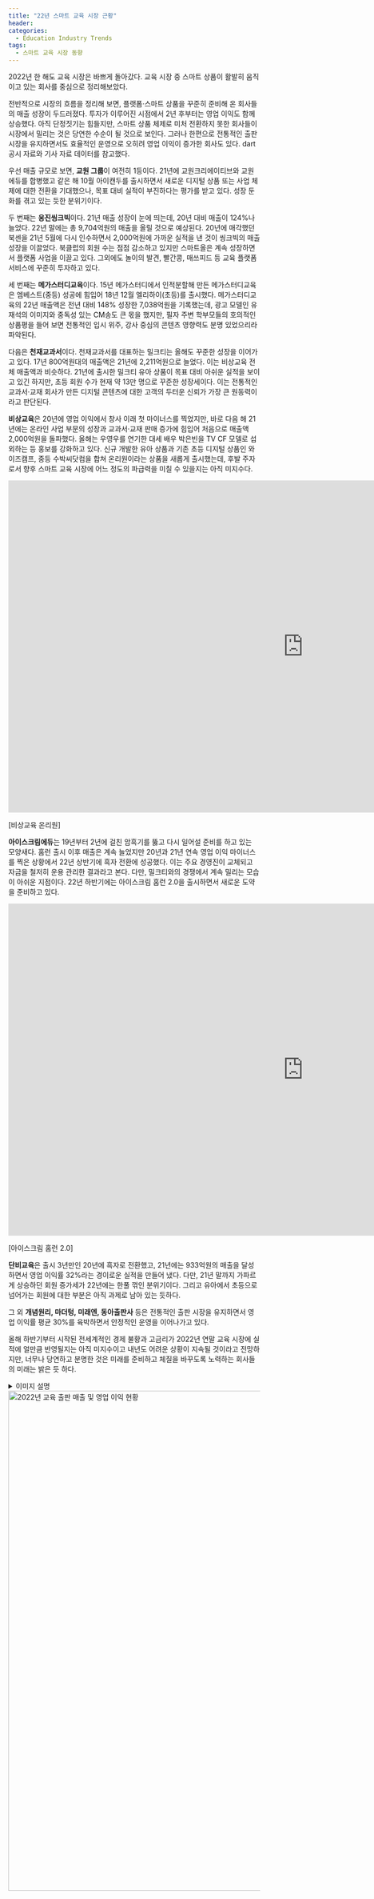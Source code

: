 ```yaml
---
title: "22년 스마트 교육 시장 근황"
header:
categories:
  - Education Industry Trends
tags:
  - 스마트 교육 시장 동향
---
```


2022년 한 해도 교육 시장은 바쁘게 돌아갔다. 교육 시장 중 스마트 상품이 활발히 움직이고 있는 회사를 중심으로 정리해보았다. 

전반적으로 시장의 흐름을 정리해 보면, 플랫폼·스마트 상품을 꾸준히 준비해 온 회사들의 매출 성장이 두드러졌다. 투자가 이루어진 시점에서 2년 후부터는 영업 이익도 함께 상승했다. 아직 단정짓기는 힘들지만, 스마트 상품 체제로 미처 전환하지 못한 회사들이 시장에서 밀리는 것은 당연한 수순이 될 것으로 보인다. 그러나 한편으로 전통적인 출판 시장을 유지하면서도 효율적인 운영으로 오히려 영업 이익이 증가한 회사도 있다. dart 공시 자료와 기사 자료 데이터를 참고했다. 

우선 매출 규모로 보면, **교원 그룹**이 여전히 1등이다. 21년에 교원크리에이티브와 교원에듀를 합병했고 같은 해 10월 아이캔두를 출시하면서 새로운 디지털 상품 또는 사업 체제에 대한 전환을 기대했으나, 목표 대비 실적이 부진하다는 평가를 받고 있다. 성장 둔화를 겪고 있는 듯한 분위기이다. 

두 번째는 **웅진씽크빅**이다. 21년 매출 성장이 눈에 띄는데, 20년 대비 매출이 124%나 늘었다. 22년 말에는 총 9,704억원의 매출을 올릴 것으로 예상된다. 20년에 매각했던 북센을 21년 5월에 다시 인수하면서 2,000억원에 가까운 실적을 낸 것이 씽크빅의 매출 성장을 이끌었다. 북클럽의 회원 수는 점점 감소하고 있지만 스마트올은 계속 성장하면서 플랫폼 사업을 이끌고 있다. 그외에도 놀이의 발견, 빨간콩, 매쓰피드  등 교육 플랫폼 서비스에 꾸준히 투자하고 있다.

세 번째는 **메가스터디교육**이다. 15년 메가스터디에서 인적분할해 만든 메가스터디교육은 엠베스트(중등) 성공에 힘입어 18년 12월 엘리하이(초등)를 출시했다. 메가스터디교육의 22년 매출액은 전년 대비 148% 성장한 7,038억원을 기록했는데, 광고 모델인 유재석의 이미지와 중독성 있는 CM송도 큰 몫을 했지만, 필자 주변 학부모들의 호의적인 상품평을 들어 보면 전통적인 입시 위주, 강사 중심의 콘텐츠 영향력도 분명 있었으리라 파악된다. 

다음은 **천재교과서**이다. 천재교과서를 대표하는 밀크티는 올해도 꾸준한 성장을 이어가고 있다. 17년 800억원대의 매출액은 21년에 2,211억원으로 늘었다. 이는 비상교육 전체 매출액과 비슷하다. 21년에 출시한 밀크티 유아 상품이 목표 대비 아쉬운 실적을 보이고 있긴 하지만, 초등 회원 수가 현재 약 13만 명으로 꾸준한 성장세이다. 이는 전통적인 교과서·교재 회사가 만든 디지털 콘텐츠에 대한 고객의 두터운 신뢰가 가장 큰 원동력이라고 판단된다. 

**비상교육**은 20년에 영업 이익에서 창사 이래 첫 마이너스를 찍었지만, 바로 다음 해 21년에는 온라인 사업 부문의 성장과 교과서·교재 판매 증가에 힘입어 처음으로 매출액 2,000억원을 돌파했다. 올해는 우영우를 연기한 대세 배우 박은빈을 TV CF 모델로 섭외하는 등 홍보를 강화하고 있다. 신규 개발한 유아 상품과 기존 초등 디지털 상품인 와이즈캠프, 중등 수박씨닷컴을 합쳐 온리원이라는 상품을 새롭게 출시했는데, 후발 주자로서 향후 스마트 교육 시장에 어느 정도의 파급력을 미칠 수 있을지는 아직 미지수다.

<iframe width="1180" height="664" src="https://www.youtube.com/embed/-uuE6rJwo5E" title="[비상교육 온리원] 온리원 TVC 런칭편 30s" frameborder="0" allow="accelerometer; autoplay; clipboard-write; encrypted-media; gyroscope; picture-in-picture" allowfullscreen></iframe>

[비상교육 온리원]



**아이스크림에듀**는 19년부터 2년에 걸친 암흑기를 뚫고 다시 일어설 준비를 하고 있는 모양새다. 홈런 출시 이후 매출은 계속 늘었지만 20년과 21년 연속 영업 이익 마이너스를 찍은 상황에서 22년 상반기에 흑자 전환에 성공했다. 이는 주요 경영진이 교체되고 자금을 철저히 운용 관리한 결과라고 본다. 다만, 밀크티와의 경쟁에서 계속 밀리는 모습이 아쉬운 지점이다. 22년 하반기에는 아이스크림 홈런 2.0을 출시하면서 새로운 도약을 준비하고 있다.



<iframe width="1180" height="664" src="https://www.youtube.com/embed/QWsvZbotJ-g" title="[아이스크림 홈런] 홈런 2.0 이 세상에 나오기까지" frameborder="0" allow="accelerometer; autoplay; clipboard-write; encrypted-media; gyroscope; picture-in-picture" allowfullscreen></iframe>

[아이스크림 홈런 2.0] 



**단비교육**은 출시 3년만인 20년에 흑자로 전환했고, 21년에는 933억원의 매출을 달성하면서 영업 이익률 32%라는 경이로운 실적을 만들어 냈다. 다만, 21년 말까지 가파르게 상승하던 회원 증가세가 22년에는 한풀 꺾인 분위기이다. 그리고 유아에서 초등으로 넘어가는 회원에 대한 부분은 아직 과제로 남아 있는 듯하다.

그 외 **개념원리, 마더텅, 미래엔, 동아출판사** 등은 전통적인 출판 시장을 유지하면서 영업 이익률 평균 30%를 육박하면서 안정적인 운영을 이어나가고 있다. 

올해 하반기부터 시작된 전세계적인 경제 불황과 고금리가 2022년 연말 교육 시장에 실적에 얼만큼 반영될지는 아직 미지수이고 내년도 어려운 상황이 지속될 것이라고 전망하지만, 너무나 당연하고 분명한 것은 미래를 준비하고 체질을 바꾸도록 노력하는 회사들의 미래는 밝은 듯 하다.

<details><summary>이미지 설명</summary>2022년 교육 출판 매출 및 영업 이익 현황</details>

<img src="/assets/img/post/22.10.27/2022.png" width="1000px" alt="2022년 교육 출판 매출 및 영업 이익 현황">

